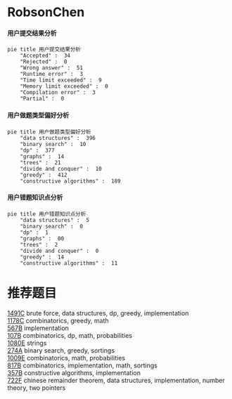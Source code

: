 # RobsonChen

<!-- tabs:start -->



#### **用户提交结果分析**

```mermaid
pie title 用户提交结果分析
    "Accepted" :  34
    "Rejected" :  0
    "Wrong answer" :  51
    "Runtime error" :  3
    "Time limit exceeded" :  9
    "Memory limit exceeded" :  0
    "Compilation error" :  3
    "Partial" :  0
```

#### **用户做题类型偏好分析**

```mermaid
pie title 用户做题类型偏好分析
    "data structures" :  396
    "binary search" :  10
    "dp" :  377
    "graphs" :  14
    "trees" :  21
    "divide and conquer" :  10
    "greedy" :  412
    "constructive algorithms" :  189
```
#### **用户错题知识点分析**

```mermaid
pie title 用户错题知识点分析
    "data structures" :  5
    "binary search" :  0
    "dp" :  1
    "graphs" :  00
    "trees" :  2
    "divide and conquer" :  0
    "greedy" :  14
    "constructive algorithms" :  11
```



<!-- tabs:end -->
# 推荐题目
[1491C](https://codeforces.com/contest/1491/problem/C)		brute force,
                        data structures,
                        dp,
                        greedy,
                        implementation		  
[1178C](https://codeforces.com/contest/1178/problem/C)		combinatorics,
                        greedy,
                        math		  
[567B](https://codeforces.com/contest/567/problem/B)		implementation		  
[107B](https://codeforces.com/contest/107/problem/B)		combinatorics,
                        dp,
                        math,
                        probabilities		  
[1080E](https://codeforces.com/contest/1080/problem/E)		strings		  
[274A](https://codeforces.com/contest/274/problem/A)		binary search,
                        greedy,
                        sortings		  
[1009E](https://codeforces.com/contest/1009/problem/E)		combinatorics,
                        math,
                        probabilities		  
[817B](https://codeforces.com/contest/817/problem/B)		combinatorics,
                        implementation,
                        math,
                        sortings		  
[357B](https://codeforces.com/contest/357/problem/B)		constructive algorithms,
                        implementation		  
[722F](https://codeforces.com/contest/722/problem/F)		chinese remainder theorem,
                        data structures,
                        implementation,
                        number theory,
                        two pointers		  
